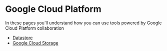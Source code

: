 # Google Cloud Platform

In these pages you'll understand how you can use tools powered by Google Cloud Platform collaboration

* [Datastore](datastore/)
* [Google Cloud Storage](ee5-google-cloud-storage.md)

